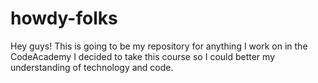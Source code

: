 # howdy-folks

Hey guys! This is going to be my repository for anything I work on in the CodeAcademy
I decided to take this course so I could better my understanding of technology and code. 
